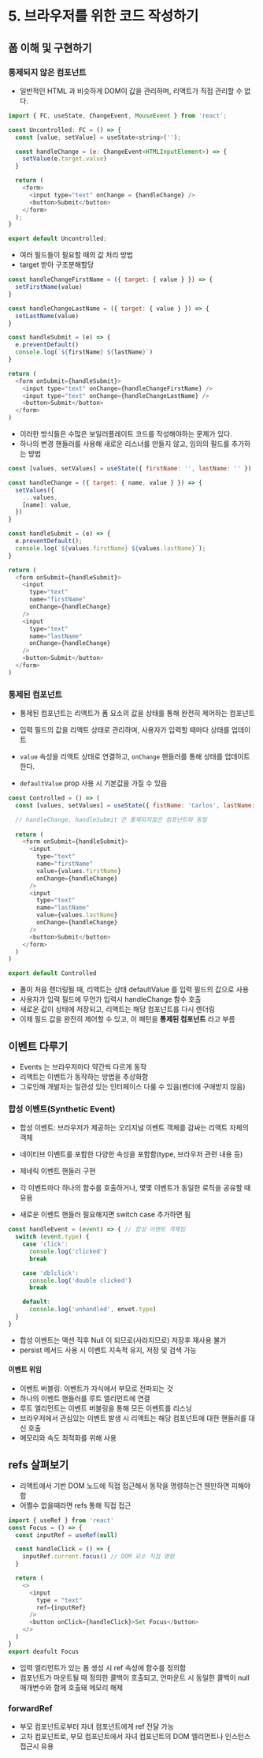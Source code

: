 # 5. 브라우저를 위한 코드 작성하기

## 폼 이해 및 구현하기

### 통제되지 않은 컴포넌트
- 일반적인 HTML 과 비슷하게 DOM이 값을 관리하며, 리액트가 직접 관리할 수 없다.
```js
import { FC, useState, ChangeEvent, MouseEvent } from 'react';

const Uncontrolled: FC = () => {
  const [value, setValue] = useState<string>('');

  const handleChange = (e: ChangeEvent<HTMLInputElement>) => {
    setValue(e.target.value)
  }

  return (
    <form>
      <input type="text" onChange = {handleChange} />
      <button>Submit</button>
    </form>
  );
}

export default Uncontrolled;
```
- 여러 필드들이 필요할 때의 값 처리 방법
- target 받아 구조분해할당
```js
const handleChangeFirstName = ({ target: { value } }) => {
  setFirstName(value)
}

const handleChangeLastName = ({ target: { value } }) => {
  setLastName(value)
}

const handleSubmit = (e) => {
  e.preventDefault()
  console.log(`${firstName} ${lastName}`)
}

return (
  <form onSubmit={handleSubmit}>
    <input type="text" onChange={handleChangeFirstName} />
    <input type="text" onChange={handleChangeLastName} />
    <button>Submit</button>
  </form>
)
```
- 이러한 방식들은 수많은 보일러플레이트 코드를 작성해야하는 문제가 있다.
- 하나의 변경 핸들러를 사용해 새로운 리스너를 만들지 않고, 임의의 필드를 추가하는 방법

```js
const [values, setValues] = useState({ firstName: '', lastName: '' })

const handleChange = ({ target: { name, value } }) => {
  setValues({
    ...values,
    [name]: value,
  })
}

const handleSubmit = (e) => {
  e.preventDefault();
  console.log(`${values.firstName} ${values.lastName}`);
}

return (
  <form onSubmit={handleSubmit}>
    <input
      type="text"
      name="firstName"
      onChange={handleChange}
    />
    <input
      type="text"
      name="lastName"
      onChange={handleChange}
    />
    <button>Submit</button>
  </form>
)
```

### 통제된 컴포넌트
- 통제된 컴포넌트는 리액트가 폼 요소의 값을 상태를 통해 완전히 제어하는 컴포넌트
- 입력 필드의 값을 리액트 상태로 관리하며, 사용자가 입력할 때마다 상태를 업데이트
- `value` 속성을 리액트 상태로 연결하고, `onChange` 핸들러를 통해 상태를 업데이트한다.

- `defaultValue` prop 사용 시 기본값을 가질 수 있음

```js
const Controlled = () => (
  const [values, setValues] = useState({ fistName: 'Carlos', lastName: 'Santana' })

  // handleChange, handleSubmit 은 통제되지않은 컴포넌트와 동일
  
  return (
    <form onSubmit={handleSubmit}>
      <input
        type="text"
        name="firstName"
        value={values.firstName}
        onChange={handleChange}
      />
      <input
        type="text"
        name="lastName"
        value={values.lastName}
        onChange={handleChange}
      />
      <button>Submit</button>
    </form>
  )
)

export default Controlled
```
- 폼이 처음 렌더링될 때, 리액트는 상태 defaultValue 를 입력 필드의 값으로 사용
- 사용자가 입력 필드에 무언가 입력시 handleChange 함수 호출
- 새로운 값이 상태에 저장되고, 리액트는 해당 컴포넌트를 다시 렌더링
- 이제 필드 값을 완전히 제어할 수 있고, 이 패턴을 **통제된 컴포넌트** 라고 부름

## 이벤트 다루기
- Events 는 브라우저마다 약간씩 다르게 동작
- 리액트는 이벤트가 동작하는 방법을 추상화함
- 그로인해 개발자는 일관성 있는 인터페이스 다룰 수 있음(벤더에 구애받지 않음)
### 합성 이벤트(Synthetic Event)
- 합성 이벤트: 브라우저가 제공하는 오리지널 이벤트 객체를 감싸는 리액트 자체의 객체
- 네이티브 이벤트를 포함한 다양한 속성을 포함함(type, 브라우저 관련 내용 등)

- 제네릭 이벤트 핸들러 구현
- 각 이벤트마다 하나의 함수를 호출하거나, 몇몇 이벤트가 동일한 로직을 공유할 때 유용
- 새로운 이벤트 핸들러 필요해지면 switch case 추가하면 됨
```js
const handleEvent = (event) => { // 합성 이벤트 객체임
  switch (event.type) {
    case 'click':
      console.log('clicked')
      break

    case 'dblclick':
      console.log('double clicked')
      break

    default:
      console.log('unhandled', envet.type)
  }
}
```
- 합성 이벤트는 액션 직후 Null 이 되므로(사라지므로) 저장후 재사용 불가
- persist 메서드 사용 시 이벤트 지속적 유지, 저장 및 검색 가능
#### 이벤트 위임
- 이벤트 버블링: 이벤트가 자식에서 부모로 전파되는 것
- 하나의 이벤트 핸들러를 루트 엘리먼트에 연결
- 루트 엘리먼트는 이벤트 버블링을 통해 모든 이벤트를 리스닝
- 브라우저에서 관심있는 이벤트 발생 시 리액트는 해당 컴포넌트에 대한 핸들러를 대신 호출
- 메모리와 속도 최적화를 위해 사용

## refs 살펴보기
- 리액트에서 기반 DOM 노드에 직접 접근해서 동작을 명령하는건 웬만하면 피해야 함
- 어쩔수 없을때라면 refs 통해 직접 접근

```js
import { useRef } from 'react'
const Focus = () => {
  const inputRef = useRef(null)

  const handleClick = () => {
    inputRef.current.focus() // DOM 요소 직접 명령
  }

  return (
    <>
      <input
        type = "text"
        ref={inputRef}
      />
      <button onClick={handleClick}>Set Focus</button>
    </>
  )
}
export deafult Focus
```
- 입력 엘리먼트가 있는 폼 생성 시 ref 속성에 함수를 정의함
- 컴포넌트가 마운트될 때 정의한 콜백이 호출되고, 언마운트 시 동일한 콜백이 null 매개변수와 함께 호출돼 메모리 해제

### forwardRef
- 부모 컴포넌트로부터 자녀 컴포넌트에게 ref 전달 가능
- 고차 컴포넌트로, 부모 컴포넌트에서 자녀 컴포넌트의 DOM 엘리먼트나 인스턴스 접근시 유용
